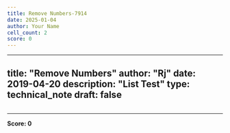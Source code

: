 ```yaml
---
title: Remove Numbers-7914
date: 2025-01-04
author: Your Name
cell_count: 2
score: 0
---
```


---
title: "Remove Numbers"
author: "Rj"
date: 2019-04-20
description: "List Test"
type: technical_note
draft: false
---

```python

```


---
**Score: 0**
